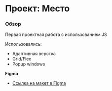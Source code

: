 # Проект: Место

### Обзор

Первая проектная работа с использованием JS

Использовались:

* Адаптивная верстка
* Grid/Flex
* Popup windows

**Figma**

* [Ссылка на макет в Figma](https://www.figma.com/file/2cn9N9jSkmxD84oJik7xL7/JavaScript.-Sprint-4?node-id=0%3A1)

